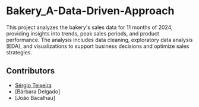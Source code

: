 # Bakery_A-Data-Driven-Approach
This project analyzes the bakery's sales data for 11 months of 2024, providing insights into trends, peak sales periods, and product performance. The analysis includes data cleaning, exploratory data analysis (EDA), and visualizations to support business decisions and optimize sales strategies.

## Contributors  
- [Sérgio Teixeira](https://github.com/teu-github)  
- [Bárbara Delgado]
- [João Bacalhau]
